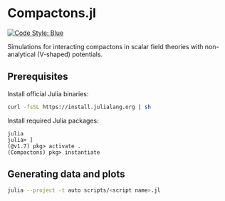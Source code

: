 # Compactons.jl

[![Code Style: Blue](https://img.shields.io/badge/code%20style-blue-4495d1.svg)](https://github.com/invenia/BlueStyle)

Simulations for interacting compactons in scalar field theories with non-analytical (V-shaped) potentials.

## Prerequisites

Install official Julia binaries:

```sh
curl -fsSL https://install.julialang.org | sh
```

Install required Julia packages:

```
julia
julia> ]
(@v1.7) pkg> activate .
(Compactons) pkg> instantiate
```

## Generating data and plots

```sh
julia --project -t auto scripts/<script name>.jl
```

